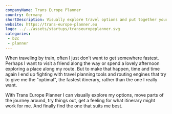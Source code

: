 ```yaml
---
companyName: Trans Europe Planner
country: Germany
shortDescription: Visually explore travel options and put together your itinerary via drag and drop
website: https://trans-europe-planner.eu
logo: ../../assets/startups/transeuropeplanner.svg
categories: 
 - b2c
 - planner
---
```


When traveling by train, often I just don't want to get somewhere fastest. Perhaps I want to visit a friend along the way or spend a lovely afternoon exploring a place along my route. But to make that happen, time and time again I end up fighting with travel planning tools and routing engines that try to give me the "optimal", the fastest itinerary, rather than the one I really want.

With Trans Europe Planner I can visually explore my options, move parts of the journey around, try things out, get a feeling for what itinerary might work for me. And finally find the one that suits me best.